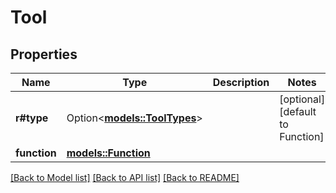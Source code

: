 # Tool

## Properties

Name | Type | Description | Notes
------------ | ------------- | ------------- | -------------
**r#type** | Option<[**models::ToolTypes**](ToolTypes.md)> |  | [optional][default to Function]
**function** | [**models::Function**](Function.md) |  | 

[[Back to Model list]](../README.md#documentation-for-models) [[Back to API list]](../README.md#documentation-for-api-endpoints) [[Back to README]](../README.md)


